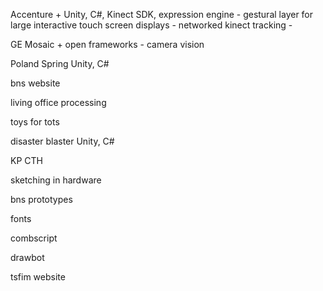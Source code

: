 Accenture
	+ Unity, C#, Kinect SDK, expression engine
	- gestural layer for large interactive touch screen displays
	- networked kinect tracking
	- 


GE Mosaic
	+ open frameworks
	- camera vision

Poland Spring
	Unity, C#


bns website


living office
	processing


toys for tots



disaster blaster
	Unity, C#


KP CTH


sketching in hardware


bns prototypes


fonts


combscript


drawbot


tsfim website

